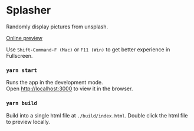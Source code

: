 # Splasher

Randomly display pictures from unsplash.

[Online preview](https://cyronlee.github.io/Splasher/index.html)

Use `Shift-Command-F (Mac)` or `F11 (Win)` to get better experience in Fullscreen.

### `yarn start`

Runs the app in the development mode.\
Open [http://localhost:3000](http://localhost:3000) to view it in the browser.

### `yarn build`

Build into a single html file at `./build/index.html`.
Double click the html file to preview locally.
